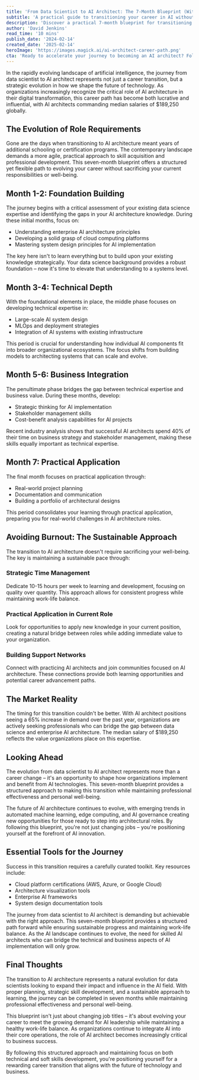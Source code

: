 ```yaml
---
title: 'From Data Scientist to AI Architect: The 7-Month Blueprint (Without Burning Out)'
subtitle: 'A practical guide to transitioning your career in AI without sacrificing work-life balance'
description: 'Discover a practical 7-month blueprint for transitioning from data scientist to AI architect while maintaining work-life balance. With AI architect positions seeing a 65% increase in demand and median salaries of $189,250, learn how to strategically build your skills through foundation building, technical depth, business integration, and practical application phases.'
author: 'David Jenkins'
read_time: '10 mins'
publish_date: '2024-02-14'
created_date: '2025-02-14'
heroImage: 'https://images.magick.ai/ai-architect-career-path.png'
cta: 'Ready to accelerate your journey to becoming an AI architect? Follow us on LinkedIn for exclusive insights, real-world case studies, and networking opportunities with leading AI professionals who have successfully made this transition.'
---
```


In the rapidly evolving landscape of artificial intelligence, the journey from data scientist to AI architect represents not just a career transition, but a strategic evolution in how we shape the future of technology. As organizations increasingly recognize the critical role of AI architecture in their digital transformation, this career path has become both lucrative and influential, with AI architects commanding median salaries of $189,250 globally.

## The Evolution of Role Requirements

Gone are the days when transitioning to AI architecture meant years of additional schooling or certification programs. The contemporary landscape demands a more agile, practical approach to skill acquisition and professional development. This seven-month blueprint offers a structured yet flexible path to evolving your career without sacrificing your current responsibilities or well-being.

## Month 1-2: Foundation Building

The journey begins with a critical assessment of your existing data science expertise and identifying the gaps in your AI architecture knowledge. During these initial months, focus on:

- Understanding enterprise AI architecture principles
- Developing a solid grasp of cloud computing platforms
- Mastering system design principles for AI implementation

The key here isn't to learn everything but to build upon your existing knowledge strategically. Your data science background provides a robust foundation – now it's time to elevate that understanding to a systems level.

## Month 3-4: Technical Depth

With the foundational elements in place, the middle phase focuses on developing technical expertise in:

- Large-scale AI system design
- MLOps and deployment strategies
- Integration of AI systems with existing infrastructure

This period is crucial for understanding how individual AI components fit into broader organizational ecosystems. The focus shifts from building models to architecting systems that can scale and evolve.

## Month 5-6: Business Integration

The penultimate phase bridges the gap between technical expertise and business value. During these months, develop:

- Strategic thinking for AI implementation
- Stakeholder management skills
- Cost-benefit analysis capabilities for AI projects

Recent industry analysis shows that successful AI architects spend 40% of their time on business strategy and stakeholder management, making these skills equally important as technical expertise.

## Month 7: Practical Application

The final month focuses on practical application through:

- Real-world project planning
- Documentation and communication
- Building a portfolio of architectural designs

This period consolidates your learning through practical application, preparing you for real-world challenges in AI architecture roles.

## Avoiding Burnout: The Sustainable Approach

The transition to AI architecture doesn't require sacrificing your well-being. The key is maintaining a sustainable pace through:

### Strategic Time Management

Dedicate 10-15 hours per week to learning and development, focusing on quality over quantity. This approach allows for consistent progress while maintaining work-life balance.

### Practical Application in Current Role

Look for opportunities to apply new knowledge in your current position, creating a natural bridge between roles while adding immediate value to your organization.

### Building Support Networks

Connect with practicing AI architects and join communities focused on AI architecture. These connections provide both learning opportunities and potential career advancement paths.

## The Market Reality

The timing for this transition couldn't be better. With AI architect positions seeing a 65% increase in demand over the past year, organizations are actively seeking professionals who can bridge the gap between data science and enterprise AI architecture. The median salary of $189,250 reflects the value organizations place on this expertise.

## Looking Ahead

The evolution from data scientist to AI architect represents more than a career change – it's an opportunity to shape how organizations implement and benefit from AI technologies. This seven-month blueprint provides a structured approach to making this transition while maintaining professional effectiveness and personal well-being.

The future of AI architecture continues to evolve, with emerging trends in automated machine learning, edge computing, and AI governance creating new opportunities for those ready to step into architectural roles. By following this blueprint, you're not just changing jobs – you're positioning yourself at the forefront of AI innovation.

## Essential Tools for the Journey

Success in this transition requires a carefully curated toolkit. Key resources include:

- Cloud platform certifications (AWS, Azure, or Google Cloud)
- Architecture visualization tools
- Enterprise AI frameworks
- System design documentation tools

The journey from data scientist to AI architect is demanding but achievable with the right approach. This seven-month blueprint provides a structured path forward while ensuring sustainable progress and maintaining work-life balance. As the AI landscape continues to evolve, the need for skilled AI architects who can bridge the technical and business aspects of AI implementation will only grow.

## Final Thoughts

The transition to AI architecture represents a natural evolution for data scientists looking to expand their impact and influence in the AI field. With proper planning, strategic skill development, and a sustainable approach to learning, the journey can be completed in seven months while maintaining professional effectiveness and personal well-being.

This blueprint isn't just about changing job titles – it's about evolving your career to meet the growing demand for AI leadership while maintaining a healthy work-life balance. As organizations continue to integrate AI into their core operations, the role of AI architect becomes increasingly critical to business success.

By following this structured approach and maintaining focus on both technical and soft skills development, you're positioning yourself for a rewarding career transition that aligns with the future of technology and business.